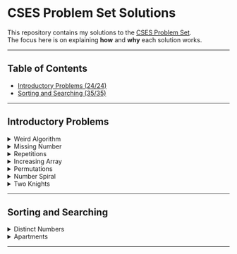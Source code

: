 # CSES Problem Set Solutions

This repository contains my solutions to the [CSES Problem Set](https://cses.fi/problemset/).  
The focus here is on explaining **how** and **why** each solution works.  

---

## Table of Contents
- [Introductory Problems (24/24)](#introductory-problems)
- [Sorting and Searching (35/35)](#sorting-and-searching)

---

## Introductory Problems

<details>
<summary>Weird Algorithm</summary>

<br><br>


- Start from `n`.  
- If `n` is even then divide by 2.  
- If odd then multiply by 3 and add 1.  
- Continue until `n = 1`.  
- O(log n) time.  

<br>

</details>

<details>
<summary>Missing Number</summary>

<br><br>

- We know the sum of numbers from 1 to n is `n*(n+1)/2` total.  
- Read the n-1 given numbers, compute their sum.  
- Subtract from the total to find the missing number.  
- Time complexity: O(n). Space: O(1).

<br>

</details>


<details>
<summary>Repetitions</summary>

<br><br>

- We iterate through the string, tracking the length of the current run of identical characters.  
- Update the maximum run length whenever it increases and reset counter back to one when it's a different character.
- Time complexity: O(n). Space: O(1).

<br>
</details>


<details>

<summary>Increasing Array</summary>

<br><br>

- Iterate through the array tracking the value of the previous element. 
- If the current element is smaller than the previous then we need to increase the total count by the difference.
- Time complexity: 0(n)

<br>
</details>


<details>

<summary>Permutations</summary>

<br><br>

- impossible solutions for `n = 2` or `n = 3` because any arrangement will have two consecutive numbers differing by 1.
- For all other `n` we can simply print all even then all odd values.
- Time complexity: O(n)

<br>
</details>

<details>

<summary>Number Spiral</summary>

<br><br>

- compare row and column
  - if column >= row:
    - if column is odd the sprials largest value is at the bottom of the column `column^2 - row + 1`
    - if column is even the spirals largest value is at the top of the column `(column - 1)^2 + row`
  - if row > column:
    - if row is even the spirals largest value is at the rightmost cell in the row `row^2 - column + 1`
    - if row is odd then largest is in leftmost cell in the row `(row - 1)^2 + column`
- Time complexity: O(1)

<br>

</details>

<details>

<summary>Two Knights</summary>

<br><br>

- difference between binomial coefficient (k squared chose 2) and points where the two knights could attack each other.
- total number of ways to place 2 knights on a KxK board is `(k^2 * (k^2 - 1)) / 2)` for k squared chose 2
- Now we need to subtract all instances where the two knights can attack each other that were included in the binomial coefficient
- Knights only attack in 2x3 or 3x2 (would be 1x2 and 2x1 in a matrix) rectangles and the number of such rectangles on a KxK board is `(k-1)(k-2)` and `(k-2)(k-1)` OR simply `2(k-1)(k-2)`
- within each rectangle the knights can attack each other in exactly 2 DISTINCT pairs in a 1x2 grid where knights attack each other (top left/bottom right, top right/bottom left)
- so the final number of squares to be removed is `4(k-1)(k-2)`
- entire formula is `(k^2 *(k^2 -1))/2 - 4*(k-1)*(k-2)`
- Time complexity: O(1)

<br>


</details>



---

## Sorting and Searching

<details>
<summary>Distinct Numbers</summary>

<br><br>

- Sort the array and count the number of distinct elements by comparing each to the previous.
- The most straight forward way to accomplish this is by transforming the input array into a set and printing the size.
- Time complexity: O(n log n). Space: O(1) extra.

<br>
</details>

<details>
<summary>Apartments</summary>

<br><br>

We sort both desired sizes and available apartments.  
Use two pointers to match each applicant with the closest acceptable apartment within `k` size difference.  
- Time complexity: O(n log n). 

<br>
</details>


---
